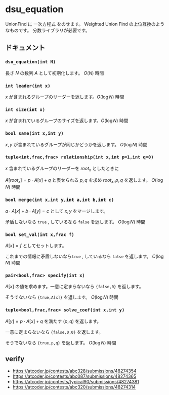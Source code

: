 # dsu_equation

UnionFind に 一次方程式 をのせます。
Weighted Union Find の上位互換のようなものです。
分数ライブラリが必要です。

## ドキュメント

### `dsu_equation(int N)`

長さ $N$ の数列 $A$ として初期化します。 $O(N)$ 時間

### `int leader(int x)`

$x$ が含まれるグループのリーダーを返します。$O(\log N)$ 時間

### `int size(int x)`

$x$ が含まれているグループのサイズを返します。$O(\log N)$ 時間

### `bool same(int x,int y)`

$x,y$ が含まれているグループが同じかどうかを返します。 $O(\log N)$ 時間

### `tuple<int,frac,frac> relationship(int x,int p=1,int q=0)`

$x$ 含まれているグループのリーダーを $root_x$ としたときに

$A[root_x]=p\cdot A[x]+q$ と表せられる $p,q$ を求め $root_x,p,q$ を返します。 $O(\log N)$ 時間

### `bool merge(int x,int y,int a,int b,int c)`

$a\cdot A[x]+b\cdot A[y]=c$ として $x,y$ をマージします。

矛盾しないなら `true` , しているなら `false` を返します。 $O(\log N)$ 時間

### `bool set_val(int x,frac f)`

$A[x] = f$ としてセットします。

これまでの情報に矛盾しないなら`true` , しているなら `false` を返します。 $O(\log N)$ 時間 

### `pair<bool,frac> specify(int x)`

$A[x]$ の値を求めます。一意に定まらないなら `{false,0}` を返します。

そうでないなら `{true,A[x]}` を返します。 $O(\log N)$ 時間

### `tuple<bool,frac,frac> solve_coef(int x,int y)`

$A[y]=p\cdot A[x]+q$ を満たす $(p,q)$ を返します。

一意に定まらないなら `{false,0,0}` を返します。

そうでないなら `{true,p,q}` を返します。 $O(\log N)$ 時間

## verify
- https://atcoder.jp/contests/abc328/submissions/48274354
- https://atcoder.jp/contests/abc087/submissions/48274365
- https://atcoder.jp/contests/typical90/submissions/48274381
- https://atcoder.jp/contests/abc320/submissions/48274314
